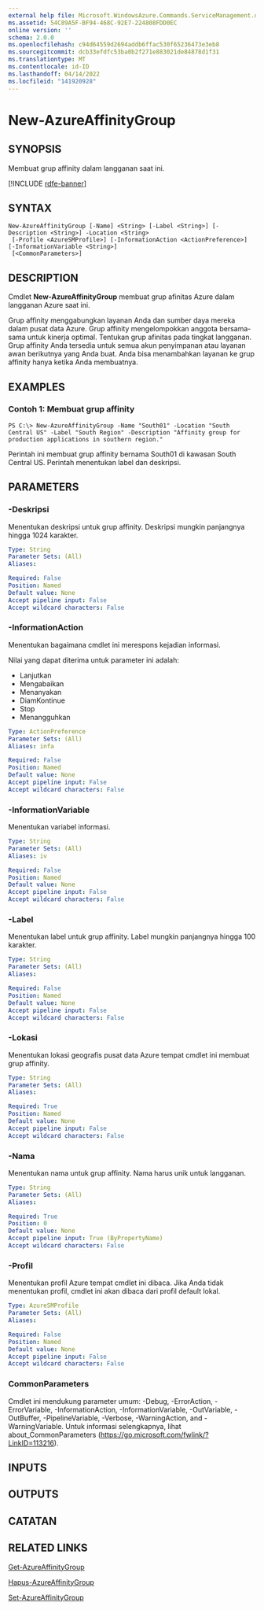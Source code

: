 ```yaml
---
external help file: Microsoft.WindowsAzure.Commands.ServiceManagement.dll-Help.xml
ms.assetid: 54C89A5F-BF94-468C-92E7-224808FDD0EC
online version: ''
schema: 2.0.0
ms.openlocfilehash: c94d64559d2694addb6ffac530f65236473e3eb8
ms.sourcegitcommit: dcb33efdfc53ba0b2f271e883021de84878d1f31
ms.translationtype: MT
ms.contentlocale: id-ID
ms.lasthandoff: 04/14/2022
ms.locfileid: "141920928"
---
```

# New-AzureAffinityGroup

## SYNOPSIS
Membuat grup affinity dalam langganan saat ini.

[!INCLUDE [rdfe-banner](../../includes/rdfe-banner.md)]

## SYNTAX

```
New-AzureAffinityGroup [-Name] <String> [-Label <String>] [-Description <String>] -Location <String>
 [-Profile <AzureSMProfile>] [-InformationAction <ActionPreference>] [-InformationVariable <String>]
 [<CommonParameters>]
```

## DESCRIPTION
Cmdlet **New-AzureAffinityGroup** membuat grup afinitas Azure dalam langganan Azure saat ini.

Grup affinity menggabungkan layanan Anda dan sumber daya mereka dalam pusat data Azure.
Grup affinity mengelompokkan anggota bersama-sama untuk kinerja optimal.
Tentukan grup afinitas pada tingkat langganan.
Grup affinity Anda tersedia untuk semua akun penyimpanan atau layanan awan berikutnya yang Anda buat.
Anda bisa menambahkan layanan ke grup affinity hanya ketika Anda membuatnya.

## EXAMPLES

### Contoh 1: Membuat grup affinity
```
PS C:\> New-AzureAffinityGroup -Name "South01" -Location "South Central US" -Label "South Region" -Description "Affinity group for production applications in southern region."
```

Perintah ini membuat grup affinity bernama South01 di kawasan South Central US.
Perintah menentukan label dan deskripsi.

## PARAMETERS

### -Deskripsi
Menentukan deskripsi untuk grup affinity.
Deskripsi mungkin panjangnya hingga 1024 karakter.

```yaml
Type: String
Parameter Sets: (All)
Aliases: 

Required: False
Position: Named
Default value: None
Accept pipeline input: False
Accept wildcard characters: False
```

### -InformationAction
Menentukan bagaimana cmdlet ini merespons kejadian informasi.

Nilai yang dapat diterima untuk parameter ini adalah:

- Lanjutkan
- Mengabaikan
- Menanyakan
- DiamKontinue
- Stop
- Menangguhkan

```yaml
Type: ActionPreference
Parameter Sets: (All)
Aliases: infa

Required: False
Position: Named
Default value: None
Accept pipeline input: False
Accept wildcard characters: False
```

### -InformationVariable
Menentukan variabel informasi.

```yaml
Type: String
Parameter Sets: (All)
Aliases: iv

Required: False
Position: Named
Default value: None
Accept pipeline input: False
Accept wildcard characters: False
```

### -Label
Menentukan label untuk grup affinity.
Label mungkin panjangnya hingga 100 karakter.

```yaml
Type: String
Parameter Sets: (All)
Aliases: 

Required: False
Position: Named
Default value: None
Accept pipeline input: False
Accept wildcard characters: False
```

### -Lokasi
Menentukan lokasi geografis pusat data Azure tempat cmdlet ini membuat grup affinity.

```yaml
Type: String
Parameter Sets: (All)
Aliases: 

Required: True
Position: Named
Default value: None
Accept pipeline input: False
Accept wildcard characters: False
```

### -Nama
Menentukan nama untuk grup affinity.
Nama harus unik untuk langganan.

```yaml
Type: String
Parameter Sets: (All)
Aliases: 

Required: True
Position: 0
Default value: None
Accept pipeline input: True (ByPropertyName)
Accept wildcard characters: False
```

### -Profil
Menentukan profil Azure tempat cmdlet ini dibaca.
Jika Anda tidak menentukan profil, cmdlet ini akan dibaca dari profil default lokal.

```yaml
Type: AzureSMProfile
Parameter Sets: (All)
Aliases: 

Required: False
Position: Named
Default value: None
Accept pipeline input: False
Accept wildcard characters: False
```

### CommonParameters
Cmdlet ini mendukung parameter umum: -Debug, -ErrorAction, -ErrorVariable, -InformationAction, -InformationVariable, -OutVariable, -OutBuffer, -PipelineVariable, -Verbose, -WarningAction, and -WarningVariable. Untuk informasi selengkapnya, lihat about_CommonParameters (https://go.microsoft.com/fwlink/?LinkID=113216).

## INPUTS

## OUTPUTS

## CATATAN

## RELATED LINKS

[Get-AzureAffinityGroup](./Get-AzureAffinityGroup.md)

[Hapus-AzureAffinityGroup](./Remove-AzureAffinityGroup.md)

[Set-AzureAffinityGroup](./Set-AzureAffinityGroup.md)


